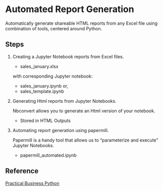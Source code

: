 # Automated Report Generation

Automatically generate shareable HTML reports from any Excel file using combination of tools, centered around Python.

## Steps 
1. Creating a Jupyter Notebook reports from Excel files.
    * sales_january.xlsx 
    
    with corresponding Jupyter notebook:
    * sales_january.ipynb or,
    * sales_template.ipynb
2. Generating Html reports from Jupyter Notebooks.

    Nbconvert allows you to generate an Html version of your notebook.
    * Stored in HTML Outputs
3. Automating report generation using papermill.
    
    Papermill is a handy tool that allows us to “parameterize and execute” Jupyter Notebooks.
    * papermill_automated.ipynb
    
## Reference
[Practical Business Python](https://pbpython.com/papermil-rclone-report-1.html)
